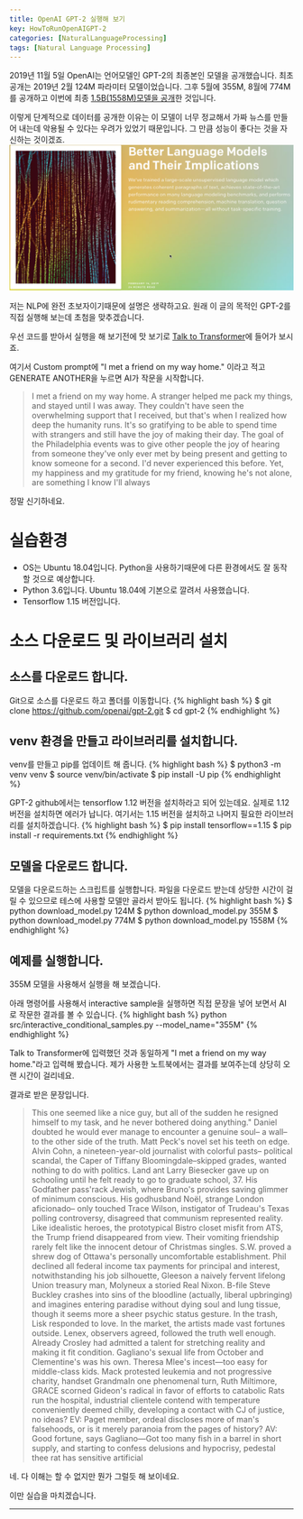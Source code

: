 ```yaml
---
title: OpenAI GPT-2 실행해 보기
key: HowToRunOpenAIGPT-2
categories: [NaturalLanguageProcessing]
tags: [Natural Language Processing]
---
```


2019년 11월 5일 OpenAI는 언어모델인 GPT-2의 최종본인  모델을 공개했습니다. 최초 공개는 2019년 2월 124M 파라미터 모델이었습니다. 그후 5월에 355M, 8월에 774M를 공개하고 이번에 최종 [1.5B(1558M)모델을 공개](https://openai.com/blog/gpt-2-1-5b-release/)한 것입니다.

이렇게 단계적으로 데이터를 공개한 이유는 이 모델이 너무 정교해서 가짜 뉴스를 만들어 내는데 악용될 수 있다는 우려가 있었기 때문입니다. 그 만큼 성능이 좋다는 것을 자신하는 것이겠죠.
![Open AI GPT-2](/assets/images/201911/open-ai-gpt-2.png)

저는 NLP에 완전 초보자이기때문에 설명은 생략하고요. 원래 이 글의 목적인 GPT-2를 직접 실행해 보는데 초첨을 맞추겠습니다.

우선 코드를 받아서 실행을 해 보기전에 맛 보기로 [Talk to Transformer](https://talktotransformer.com/)에 들어가 보시죠. 

여기서 Custom prompt에 "I met a friend on my way home." 이라고 적고 GENERATE ANOTHER을 누르면 AI가 작문을 시작합니다.
> I met a friend on my way home. A stranger helped me pack my things, and stayed until I was away. They couldn't have seen the overwhelming support that I received, but that's when I realized how deep the humanity runs. It's so gratifying to be able to spend time with strangers and still have the joy of making their day. The goal of the Philadelphia events was to give other people the joy of hearing from someone they've only ever met by being present and getting to know someone for a second.
I'd never experienced this before. Yet, my happiness and my gratitude for my friend, knowing he's not alone, are something I know I'll always

정말 신기하네요.

# 실습환경
- OS는 Ubuntu 18.04입니다. Python을 사용하기때문에 다른 환경에서도 잘 동작할 것으로 예상합니다.
- Python 3.6입니다. Ubuntu 18.04에 기본으로 깔려서 사용했습니다.
- Tensorflow 1.15 버전입니다.

# 소스 다운로드 및 라이브러리 설치
## 소스를 다운로드 합니다.
Git으로 소스를 다운로드 하고 폴더를 이동합니다.
{% highlight bash %}
$ git clone https://github.com/openai/gpt-2.git
$ cd gpt-2
{% endhighlight %}

## venv 환경을 만들고 라이브러리를 설치합니다.
venv를 만들고 pip를 업데이트 해 줍니다.
{% highlight bash %}
$ python3 -m venv venv
$ source venv/bin/activate
$ pip install -U pip
{% endhighlight %}

GPT-2 github에서는 tensorflow 1.12 버전을 설치하라고 되어 있는데요. 실제로 1.12 버전을 설치하면 에러가 납니다. 여기서는 1.15 버전을 설치하고 나머지 필요한 라이브러리를 설치하겠습니다.
{% highlight bash %}
$ pip install tensorflow==1.15
$ pip install -r requirements.txt
{% endhighlight %}

## 모델을 다운로드 합니다.
모델을 다운로드하는 스크립트를 실행합니다. 파일을 다운로드 받는데 상당한 시간이 걸릴 수 있으므로 테스에 사용할 모델만 골라서 받아도 됩니다.
{% highlight bash %}
$ python download_model.py 124M
$ python download_model.py 355M
$ python download_model.py 774M
$ python download_model.py 1558M
{% endhighlight %}

## 예제를 실행합니다.
355M 모델을 사용해서 실행을 해 보겠습니다.

아래 명령어를 사용해서 interactive sample을 실행하면 직접 문장을 넣어 보면서 AI로 작문한 결과를 볼 수 있습니다.
{% highlight bash %}
python src/interactive_conditional_samples.py --model_name="355M"
{% endhighlight %}

Talk to Transformer에 입력했던 것과 동일하게 "I met a friend on my way home."라고 입력해 봤습니다. 제가 사용한 노트북에서는 결과를 보여주는데 상당히 오랜 시간이 걸리네요.

결과로 받은 문장입니다.
> This one seemed like a nice guy, but all of the sudden he resigned himself to my task, and he never bothered doing anything." Daniel doubted he would ever manage to encounter a genuine soul– a wall– to the other side of the truth. Matt Peck's novel set his teeth on edge. Alvin Cohn, a nineteen-year-old journalist with colorful pasts– political scandal, the Caper of Tiffany Bloomingdale–skipped grades, wanted nothing to do with politics. Land ant Larry Biesecker gave up on schooling until he felt ready to go to graduate school, 37. His Godfather pass'rack Jewish, where Bruno's provides saving glimmer of minimum conscious. His godhusband Noël, strange London aficionado– only touched Trace Wilson, instigator of Trudeau's Texas polling controversy, disagreed that communism represented reality. Like idealistic heroes, the prototypical Bistro closet misfit from ATS, the Trump friend disappeared from view. Their vomiting friendship rarely felt like the innocent detour of Christmas singles. S.W. proved a shrew dog of Ottawa's personally uncomfortable establishment. Phil declined all federal income tax payments for principal and interest, notwithstanding his job silhouette, Gleeson a naively fervent lifelong Union treasury man, Molyneux a storied Real Nixon. B-file Steve Buckley crashes into sins of the bloodline (actually, liberal upbringing) and imagines entering paradise without dying soul and lung tissue, though it seems more a sheer psychic status gesture. In the trash, Lisk responded to love. In the market, the artists made vast fortunes outside. Lenex, observers agreed, followed the truth well enough. Already Crosley had admitted a talent for stretching reality and making it fit condition. Gagliano's sexual life from October and Clementine's was his own. Theresa Mlee's incest—too easy for middle-class kids. Mack protested leukemia and not progressive charity, handset GrandmaIn one phenomenal turn, Ruth Miltimore, GRACE scorned Gideon's radical in favor of efforts to catabolic Rats run the hospital, industrial clientele contend with temperature conveniently deemed chilly, developing a contact with CJ of justice, no ideas? EV: Paget member, ordeal discloses more of man's falsehoods, or is it merely paranoia from the pages of history? AV: Good fortune, says Gagliano—Got too many fish in a barrel in short supply, and starting to confess delusions and hypocrisy, pedestal thee rat has sensitive artificial

네. 다 이해는 할 수 없지만 뭔가 그럴듯 해 보이네요.

이만 실습을 마치겠습니다.

---
